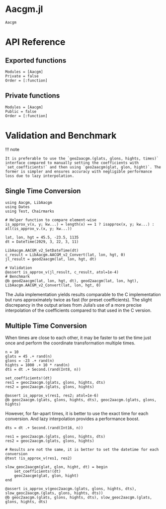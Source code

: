 # Aacgm.jl

```@docs
Aacgm
```

# API Reference

## Exported functions

```@autodocs
Modules = [Aacgm]
Private = false
Order = [:function]
```

## Private functions

```@autodocs
Modules = [Aacgm]
Public = false
Order = [:function]
```


# Validation and Benchmark

!!! note

    It is preferable to use the `geo2aacgm.(glats, glons, hights, times)` interface compared to manually setting the coefficients with `set_coefficients!` and then using `geo2aacgm(glat, glon, hight)`. The former is simpler and ensures accuracy with negligible performance loss due to lazy interpolation.

## Single Time Conversion

```@example share
using Aacgm, LibAacgm
using Dates
using Test, Chairmarks

# Helper function to compare element-wise
is_approx_v(x, y; kw...) = length(x) == 1 ? isapprox(x, y; kw...) : all(is_approx_v.(x, y; kw...))

lat, lon, hgt = 45.5, -23.5, 1135
dt = DateTime(2029, 3, 22, 3, 11)

LibAacgm.AACGM_v2_SetDateTime(dt)
c_result = LibAacgm.AACGM_v2_Convert(lat, lon, hgt, 0)
jl_result = geod2aacgm(lat, lon, hgt, dt)

# Validation
@assert is_approx_v(jl_result, c_result, atol=1e-4)
# Benchmark
@b geod2aacgm(lat, lon, hgt, dt), geod2aacgm(lat, lon, hgt), LibAacgm.AACGM_v2_Convert(lat, lon, hgt, 0)
```

The Julia implementation yields results comparable to the C implementation but runs approximately twice as fast (for preset coefficients). 
The slight discrepancy in the output arises from Julia’s use of a more precise interpolation of the coefficients compared to that used in the C version.

## Multiple Time Conversion

When times are close to each other, it may be faster to set the time just once and perform the coordinate transformation multiple times.


```@example share
n = 10
glats = 45 .+ rand(n)
glons = -23 .+ rand(n)
hights = 1000 .+ 10 * rand(n)
dts = dt .+ Second.(rand(Int8, n))

set_coefficients!(dt)
res1 = geoc2aacgm.(glats, glons, hights, dts)
res2 = geoc2aacgm.(glats, glons, hights)

@assert is_approx_v(res1, res2; atol=1e-6)
@b geoc2aacgm.(glats, glons, hights, dts), geoc2aacgm.(glats, glons, hights)
```

However, for far-apart times, it is better to use the exact time for each conversion.
And lazy interpolation provides a performance boost.

```@example share
dts = dt .+ Second.(rand(Int16, n))

res1 = geoc2aacgm.(glats, glons, hights, dts)
res2 = geoc2aacgm.(glats, glons, hights)

# Results are not the same, it is better to set the datetime for each conversion
@test !is_approx_v(res1, res2) 

slow_geoc2aacgm(glat, glon, hight, dt) = begin
    set_coefficients!(dt)
    geoc2aacgm(glat, glon, hight)
end

@assert is_approx_v(geoc2aacgm.(glats, glons, hights, dts), slow_geoc2aacgm.(glats, glons, hights, dts))
@b geoc2aacgm.(glats, glons, hights, dts), slow_geoc2aacgm.(glats, glons, hights, dts)
```
